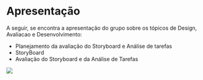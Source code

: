 # Apresentação

A seguir, se encontra a apresentação do grupo sobre os tópicos de Design, Avaliacao e Desenvolvimento:
- Planejamento da avaliação do Storyboard e Análise de tarefas
- StoryBoard
- Avaliação do Storyboard e da Análise de Tarefas 

[![](https://conteudo.imguol.com.br/c/entretenimento/8a/2016/03/18/youtube---logo-1458336720315_300x300.jpg)](https://youtu.be/93vbGmqRNaw)
